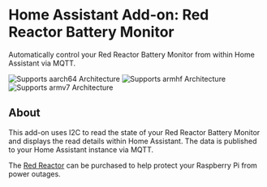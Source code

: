 # Home Assistant Add-on: Red Reactor Battery Monitor

Automatically control your Red Reactor Battery Monitor from within Home Assistant via MQTT.

![Supports aarch64 Architecture][aarch64-shield] ![Supports armhf Architecture][armhf-shield] ![Supports armv7 Architecture][armv7-shield]

## About

This add-on uses I2C to read the state of your Red Reactor Battery Monitor and displays the read details within Home Assistant. The data is published to your Home Assistant instance via MQTT.

The [Red Reactor][redreactor] can be purchased to help protect your Raspberry Pi from power outages.

[aarch64-shield]: https://img.shields.io/badge/aarch64-yes-green.svg
[armhf-shield]: https://img.shields.io/badge/armhf-yes-green.svg
[armv7-shield]: https://img.shields.io/badge/armv7-yes-green.svg
[redreactor]: https://www.theredreactor.com/